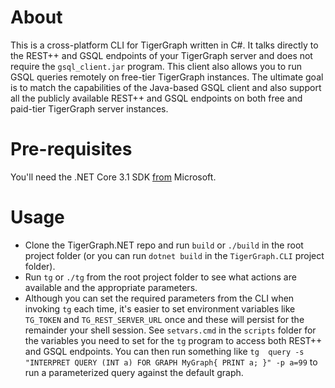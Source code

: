 # About
This is a cross-platform CLI for TigerGraph written in C#. It talks directly to the REST++ and GSQL endpoints of your TigerGraph server and does not require the ``gsql_client.jar`` program.
This client also allows you to run GSQL queries remotely on free-tier TigerGraph instances. The ultimate goal is to match the capabilities of the Java-based GSQL client and also support all the publicly available REST++ and GSQL endpoints
on both free and paid-tier TigerGraph server instances. 

# Pre-requisites
You'll need the .NET Core 3.1 SDK [from](https://dotnet.microsoft.com/download) Microsoft.

# Usage

* Clone the TigerGraph.NET repo and run `build` or ``./build`` in the root project folder (or you can run `dotnet build` in the `TigerGraph.CLI` project folder). 
* Run ``tg`` or ``./tg`` from the root project folder to see what actions are available and the appropriate parameters.
* Although you can set the required parameters from the CLI when invoking ``tg`` each time, it's easier to set environment variables like `TG_TOKEN` and `TG_REST_SERVER_URL` once and these will persist for the remainder your shell session.
See `setvars.cmd` in the `scripts` folder for the variables you need to set for the `tg` program to access both REST++ and GSQL endpoints.
You can then run something like ``tg  query -s "INTERPRET QUERY (INT a) FOR GRAPH MyGraph{ PRINT a; }" -p a=99`` to run a parameterized query against the default graph.
